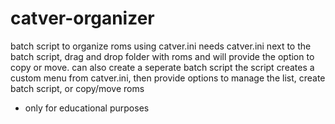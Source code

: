 # catver-organizer
batch script to organize roms using catver.ini
needs catver.ini next to the batch script, drag and drop folder with roms and will provide the option to copy or move. can also create a seperate batch script
the script creates a custom menu from catver.ini, then provide options to manage the list, create batch script, or copy/move roms
* only for educational purposes
